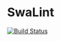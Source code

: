 SwaLint
===================
[![Build Status](https://travis-ci.org/SWTI2014/SwaLint.svg)](https://travis-ci.org/SWTI2014/SwaLint)
